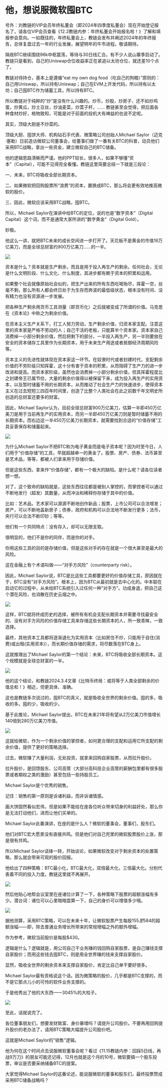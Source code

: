 # 他，想说服微软囤BTC

号外：刘教链的VIP会员年终私董会（即2024年四季度私董会）现在开始登记报名了，请各位VIP会员查看《12.2教链内参：年终私董会开始报名啦！》了解和填报参会意向。一如既往的，年终私董会上，教链会发布并阐述2024年的年终报告，总体复盘过去一年的行业发展，展望明年的牛市进程。敬请期待。

隔夜BTC继续围绕96k中枢震荡，等待与30日线汇合。有不少人说山寨季启动了。教链只是看到，自己的Uniswap仓位收益率正在紧追以太坊仓位，就还差10个点了。

教链对待持仓，基本上是遵循“eat my own dog food（吃自己的狗粮）”原则的：自己用Uniswap，所以持有Uniswap；自己在EVM上开发代码，所以持有以太坊；自己囤BTC作为储蓄工具，所以持有BTC。

所以教链对于纯粹的“炒”是没有什么兴趣的。炒币，炒股，炒房子，还不如炒鸡蛋，炒黄瓜，炒土豆丝，炒油麦菜，炒蒿子杆，…… 教链甚至会觉得，把后面各种食材炒好，格物致知，可能是对于前面的投机大有裨益的也说不定呢。

其实，顶级大厨是不炒菜的。

顶级大厨、囤饼大师、机构钻石手代表、微策略公司创始人Michael Saylor（迈克·塞勒）日前造访微软公司董事会，给董事们做了一番有关BTC的科普，动员他们采用BTC战略，拿出一些资金，建立微软自己的BTC储备。

他的逻辑思路清晰而严谨。他的PPT较长，很多人，如果不够懂“资本”（Capital），可能不见得完全看懂。教链这里简要总结一下就是三段论：

一、未来，BTC将吸收全部长期资本。

二、如果微软把回购股票所“浪费”的资本，置换成BTC，那么将会更有效地推高微软的股价。

三、因此，微软应该采用BTC战略，囤BTC。

所以，Michael Saylor在演讲中给BTC的定位，说的也是“数字资本”（Digital Capital）这个词，而不是通常大家所讲的“数字黄金”（Digital Gold）。

妙极。

他这么一讲，就把BTC未来的成长空间进一步打开了。天花板不是黄金的市值16万亿美刀，而是全球总财富约900万亿美刀……的一半。

![](2024-12-03-A01.png)

资本是什么？资本就是生产剩余，而且是用于投入再生产的剩余。任何社会，无论是什么文明阶段、什么文化、什么制度，其进步都有赖于资本的积累和运用。

如果整个社会就像原始社会似的，把生产出来的所有东西吃喝殆尽，挥霍一空，丝毫不剩，那么所有人都会终日处于为生存而奔波的最低级状态，根本没有时间、没有精力也没有资源进一步发展。

把各种生产剩余用货币工具测量（即货币化）之后就被变成了所谓的价值。马克思在《资本论》中称之为剩余价值。

在资本主义生产关系下，打工人努力劳动，生产剩余价值，归资本家支配。注意这里的资本家是严格不劳动的人；自己干活的老板，只能算半个资本家。资本家自己消费掉一小部分剩余价值，然后把剩下的部分，一半投入再生产，另一半则要放在安全的资本储存工具里作为长期资本，用于未来生产用途或者抵御经济周期风险等。

资本主义的先进性就体现在资本家这一环节。在奴隶时代或者封建时代，支配剩余价值的不劳阶级只知挥霍，这十分有害于资本的积累，从而阻碍了生产力的进一步改进和提高。而资本家阶级，虽然也会消费掉一小部分剩余价值，但其挥霍程度比之封建帝王已属节俭，大量的剩余价值得以被保留下来，成为投入再生产的实用资本，以及暂时储蓄不用的长期资本，从而推动了社会生产力的快速进步，使得资本主义在过去短短三四百年时间里，创造了比整个人类社会在此之前数千年文明史所创造的总财富还要多的财富。

因此，Michael Saylor认为，目前全球总财富900万亿美刀，估算一半即450万亿美刀是用于当前再生产的实用资本，而另一半即450万亿美刀则是暂时储蓄不用的长期资本。而右边这一半450万亿美刀长期资本，就需要找到合适的“价值存储”工具妥善保存和储蓄起来。

![](2024-12-03-A02.png)

为什么Michael Saylor不把BTC称为电子黄金而是电子资本呢？因为时至今日，人们用于“价值存储”的工具，早就超越单一的黄金了。股票、房产、债券、法币甚至是艺术品，等等，都被人们拿来用于存储价值。

但是这些东西，拿来作“价值存储”，都有一个极大的缺陷。是什么呢？请各位读者想一想。

对了，这个致命的缺陷就是，这些东西往往都是被别人掌控的，而掌控者可以通过不断地发行（超发）其数量，从而冲淡和稀释你存储于其中的价值。

比如：艺术品，艺术家可以源源不断地创作新品；股票，上市公司可以合法增发；房产，可以不断地盖新房子；债券，政府和机构可以合法地不断发行更多；法币，央行可以合法不断印钞；等等。

他们有一个共同特点：没有存入，却可以无限支取。

很明显的，他们不是你的同伴，而是你的对手。

你用这些工具的目的是存储价值，但是这些对手的存在就是一个很大甚至是最大的风险。

这在金融上有个术语叫做——“对手方风险”（counterparty risk）。

因此，Michael Saylor说，BTC是比这些工具都要更好的价值存储工具，原因就在于，BTC没有“对手方风险”。根本上，因为BTC从最初就是去中心化的。中本聪在启动它的过程中，从未给BTC系统引入过任何一种“对手方”。功成身退，把自己这个潜在风险，也消散在历史云烟之中。

![](2024-12-03-A03.png)

这样，BTC就将终成历史的选择，被所有有机会支配长期资本并需要寻找最安全的、没有对手方风险的价值存储工具来存储这些长期资本的人，所一致青睐，一致选择。

最终，其他资本工具都将逐渐退化为实用资本（比如房住不炒，只能用于自住(消费)或出租(实用资本)），而长期价值存储的需求，将尽数落在BTC身上。

这就推理出了Michael Saylor的第一个结论：未来，BTC将吸收全部长期资本。这个规模就是全球总财富的一半。

![](2024-12-03-A04.png)

他的这个结论，和教链2024.3.4文章《比特币终局：或将等于人类全部剩余的价值总和！》相近，但更具体、准确。

这也是教链多次说过的，囤BTC的真义，就是吸收全世界的剩余价值。囤的多，吸收的多。囤的少，吸收的少。

基于此推论，Michael Saylor提出，BTC在未来21年将有望从2万亿美刀市值增长140倍到280万亿美刀市值。

![](2024-12-03-A05.png)

这就给微软，作为一个剩余价值的掌控者，如何更合理的支配和运用它所支配的剩余价值，提供了更好的策略选择。

过去，微软赚了大量利润，无处投资，就拿来回购自家股票，从而拉升股价。

拉升股价，是回馈股东、公司高管（大部分高科技企业高管的薪酬包里都有很多股票或者期权之类的激励）甚至包括一些持股员工。

Michael Saylor是个优秀的销售。

记住：销售的第一原则是诉诸利益，而非诉诸情感。

画大饼固然看似宏伟，但是如果不能给在座各位听众带来切身的利益好处，那么你是无法打动他们，进而让他们买单的。

Michael Saylor此番演讲，在座的是什么人？微软的董事会，董事们，股东们。

他们对BTC宏大愿景没有直接共鸣。但是他们对自己兜里的微软股票股价上涨，那是很有共鸣。

所以Michael Saylor话锋一转，开始谈论，如果微软改变对于剩余资本的处置策略，那么就会带来可观的股价回报。

他给出了四种策略：BTC最小化，BTC最大化，双倍最大化，三倍最大化。分别代表着不同的投入力度。教链这里就不再展开。

![](2024-12-03-A06.png)

然后他贴心地帮会议室里在座诸位计算了一下，各种策略下股票的超额涨幅有多少。潜台词：诸位可以心里暗暗盘算一下，自己的身价可以增值多少哦。

![](2024-12-03-A07.png)

据他测算，采用BTC策略，可以在未来十年，让微软股票产生每股$155至$584的超额涨幅——即，除去普通业务增长所带来的常规增幅之外的额外增幅。

作为参考，微软当前股价是每股$430。

逻辑是什么？逻辑就是，用公司自己干业务赚的钱回购自家股票，是自己赚钱支撑自家股价；而用这些钱去囤BTC，则是用全世界赚的钱来支撑自家股价。

显然，吸收全世界的剩余资本来支撑自家股价，肯定比自己单干要好很多。

Michael Saylor最有资格说这个话。因为微策略的股价，几乎都是BTC支撑的，而不是它那点儿小的可怜的软件业务支撑的。

于是他秀出了他的大东西——3045%的大柱子。

![](2024-12-03-A08.png)

至此，话就说完了。

各位董事朋友们，想要发财致富、身价暴增吗？请提升公司股价。不要再用回购提升股价的老办法了，请用BTC策略大幅提升公司股价吧。

这就是Michael Saylor的“销售”逻辑。

他为何在这个时间点去说服微软董事会呢？看过《11.15教链内参：回踩5日线，再战9万刀》的朋友可能还记得，12月也就是这个月的10号，微软要搞一个股东投票，审议是否要采纳储备BTC的提案。

大家觉得Michael Saylor的这番论述，能说服微软的董事和股东们，最终投票赞成采用BTC储备战略吗？
